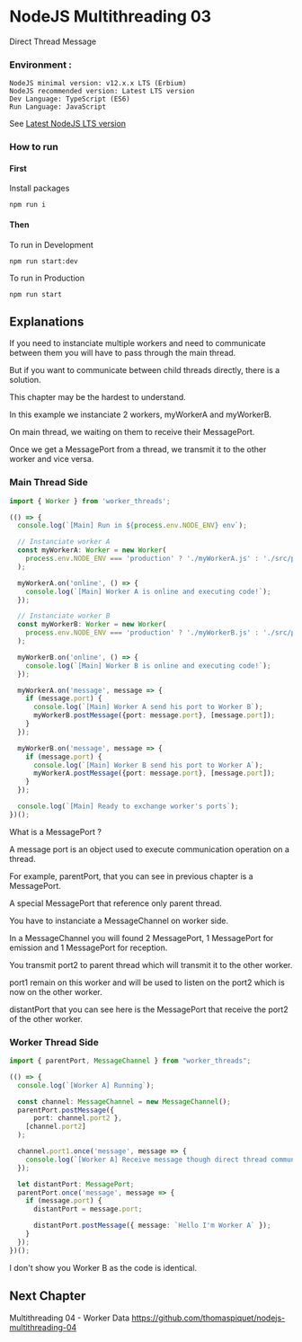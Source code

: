 # NodeJS Multithreading 03

Direct Thread Message

### Environment :
```
NodeJS minimal version: v12.x.x LTS (Erbium)
NodeJS recommended version: Latest LTS version
Dev Language: TypeScript (ES6)
Run Language: JavaScript
```
See [Latest NodeJS LTS version](https://nodejs.org/)

### How to run

#### First

Install packages

```
npm run i
```

#### Then

To run in Development
```
npm run start:dev
```

To run in Production
```
npm run start
```

## Explanations

If you need to instanciate multiple workers and need to communicate between them you will have to pass through the main thread.

But if you want to communicate between child threads directly, there is a solution.

This chapter may be the hardest to understand.

In this example we instanciate 2 workers, myWorkerA and myWorkerB.

On main thread, we waiting on them to receive their MessagePort.

Once we get a MessagePort from a thread, we transmit it to the other worker and vice versa.

### Main Thread Side

```ts
import { Worker } from 'worker_threads';

(() => {
  console.log(`[Main] Run in ${process.env.NODE_ENV} env`);

  // Instanciate worker A
  const myWorkerA: Worker = new Worker(
    process.env.NODE_ENV === 'production' ? './myWorkerA.js' : './src/proxyA.js',
  );

  myWorkerA.on('online', () => {
    console.log(`[Main] Worker A is online and executing code!`);
  });

  // Instanciate worker B
  const myWorkerB: Worker = new Worker(
    process.env.NODE_ENV === 'production' ? './myWorkerB.js' : './src/proxyB.js',
  );

  myWorkerB.on('online', () => {
    console.log(`[Main] Worker B is online and executing code!`);
  });

  myWorkerA.on('message', message => {
    if (message.port) {
      console.log(`[Main] Worker A send his port to Worker B`);
      myWorkerB.postMessage({port: message.port}, [message.port]);
    }
  });

  myWorkerB.on('message', message => {
    if (message.port) {
      console.log(`[Main] Worker B send his port to Worker A`);
      myWorkerA.postMessage({port: message.port}, [message.port]);
    }
  });

  console.log(`[Main] Ready to exchange worker's ports`);
})();
```

What is a MessagePort ?

A message port is an object used to execute communication operation on a thread.

For example, parentPort, that you can see in previous chapter is a MessagePort.

A special MessagePort that reference only parent thread.

You have to instanciate a MessageChannel on worker side.

In a MessageChannel you will found 2 MessagePort, 1 MessagePort for emission and 1 MessagePort for reception.

You transmit port2 to parent thread which will transmit it to the other worker.

port1 remain on this worker and will be used to listen on the port2 which is now on the other worker.

distantPort that you can see here is the MessagePort that receive the port2 of the other worker.

### Worker Thread Side

```ts
import { parentPort, MessageChannel } from "worker_threads";

(() => {
  console.log(`[Worker A] Running`);

  const channel: MessageChannel = new MessageChannel();
  parentPort.postMessage({
      port: channel.port2 },
    [channel.port2]
  );

  channel.port1.once('message', message => {
    console.log(`[Worker A] Receive message though direct thread communication: ${message.message}`);
  });

  let distantPort: MessagePort;
  parentPort.once('message', message => {
    if (message.port) {
      distantPort = message.port;

      distantPort.postMessage({ message: `Hello I'm Worker A` });
    }
  });
})();
```

I don't show you Worker B as the code is identical.

## Next Chapter

Multithreading 04 - Worker Data
https://github.com/thomaspiquet/nodejs-multithreading-04